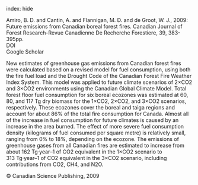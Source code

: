 index: hide

<div class="Citation">

  <div class="Citation-body">
    <div class="Citation-text">Amiro, B. D. and Cantin, A. and Flannigan, M. D. and de Groot, W. J., 2009: Future emissions from Canadian boreal forest fires. <span class="Article-journal">Canadian Journal of Forest Research-Revue Canadienne De Recherche Forestiere, </span><span class="Article-volume">39, </span>383-395pp.</div>
    <div class="Citation-links">
      <div class="CitationLink" data-href="https://doi.org/10.1139/x08-154">
        <div class="CitationLink-icon CitationLink-Doi"></div>
        <div class="CitationLink-text">DOI</div>
      </div>
      <div class="CitationLink" data-href="https://scholar.google.com/scholar?q=10.1139/x08-154">
        <div class="CitationLink-icon CitationLink-Scholar"></div>
        <div class="CitationLink-text">Google Scholar</div>
      </div>
    </div>
  </div>
</div>

New estimates of greenhouse gas emissions from Canadian forest fires were calculated based on a revised model for fuel consumption, using both the fire fuel load and the Drought Code of the Canadian Forest Fire Weather Index System. This model was applied to future climate scenarios of 2×CO2 and 3×CO2 environments using the Canadian Global Climate Model. Total forest floor fuel consumption for six boreal ecozones was estimated at 60, 80, and 117 Tg dry biomass for the 1×CO2, 2×CO2, and 3×CO2 scenarios, respectively. These ecozones cover the boreal and taiga regions and account for about 86% of the total fire consumption for Canada. Almost all of the increase in fuel consumption for future climates is caused by an increase in the area burned. The effect of more severe fuel consumption density (kilograms of fuel consumed per square metre) is relatively small, ranging from 0% to 18%, depending on the ecozone. The emissions of greenhouse gases from all Canadian fires are estimated to increase from about 162 Tg·year–1 of CO2 equivalent in the 1×CO2 scenario to 313 Tg·year–1 of CO2 equivalent in the 3×CO2 scenario, including contributions from CO2, CH4, and N2O.

<div class="Citation-copy">
&copy; Canadian Science Publishing, 2009
</div>